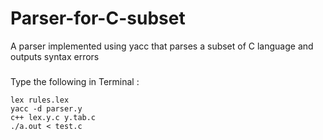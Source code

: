 # Parser-for-C-subset
A parser implemented using yacc that parses a subset of C language and outputs syntax errors
###
Type the following in Terminal : 

`lex rules.lex`  
`yacc -d parser.y`  
`c++ lex.y.c y.tab.c`  
`./a.out < test.c`
